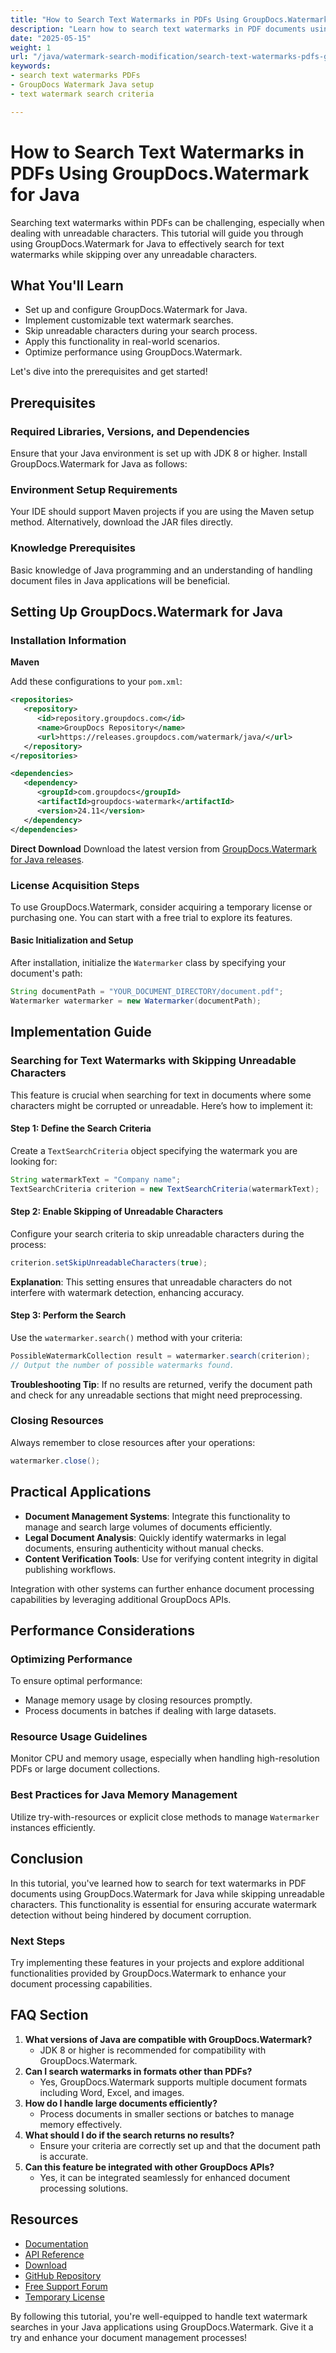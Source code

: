 ```yaml
---
title: "How to Search Text Watermarks in PDFs Using GroupDocs.Watermark for Java"
description: "Learn how to search text watermarks in PDF documents using GroupDocs.Watermark for Java, ensuring accuracy by skipping unreadable characters."
date: "2025-05-15"
weight: 1
url: "/java/watermark-search-modification/search-text-watermarks-pdfs-groupdocs-java/"
keywords:
- search text watermarks PDFs
- GroupDocs Watermark Java setup
- text watermark search criteria

---
```



# How to Search Text Watermarks in PDFs Using GroupDocs.Watermark for Java
Searching text watermarks within PDFs can be challenging, especially when dealing with unreadable characters. This tutorial will guide you through using GroupDocs.Watermark for Java to effectively search for text watermarks while skipping over any unreadable characters.

## What You'll Learn
- Set up and configure GroupDocs.Watermark for Java.
- Implement customizable text watermark searches.
- Skip unreadable characters during your search process.
- Apply this functionality in real-world scenarios.
- Optimize performance using GroupDocs.Watermark.

Let's dive into the prerequisites and get started!

## Prerequisites

### Required Libraries, Versions, and Dependencies
Ensure that your Java environment is set up with JDK 8 or higher. Install GroupDocs.Watermark for Java as follows:

### Environment Setup Requirements
Your IDE should support Maven projects if you are using the Maven setup method. Alternatively, download the JAR files directly.

### Knowledge Prerequisites
Basic knowledge of Java programming and an understanding of handling document files in Java applications will be beneficial.

## Setting Up GroupDocs.Watermark for Java

### Installation Information

**Maven**

Add these configurations to your `pom.xml`:

```xml
<repositories>
   <repository>
      <id>repository.groupdocs.com</id>
      <name>GroupDocs Repository</name>
      <url>https://releases.groupdocs.com/watermark/java/</url>
   </repository>
</repositories>

<dependencies>
   <dependency>
      <groupId>com.groupdocs</groupId>
      <artifactId>groupdocs-watermark</artifactId>
      <version>24.11</version>
   </dependency>
</dependencies>
```

**Direct Download**
Download the latest version from [GroupDocs.Watermark for Java releases](https://releases.groupdocs.com/watermark/java/).

### License Acquisition Steps
To use GroupDocs.Watermark, consider acquiring a temporary license or purchasing one. You can start with a free trial to explore its features.

#### Basic Initialization and Setup
After installation, initialize the `Watermarker` class by specifying your document's path:

```java
String documentPath = "YOUR_DOCUMENT_DIRECTORY/document.pdf";
Watermarker watermarker = new Watermarker(documentPath);
```

## Implementation Guide

### Searching for Text Watermarks with Skipping Unreadable Characters
This feature is crucial when searching for text in documents where some characters might be corrupted or unreadable. Here’s how to implement it:

#### Step 1: Define the Search Criteria
Create a `TextSearchCriteria` object specifying the watermark you are looking for:

```java
String watermarkText = "Company name";
TextSearchCriteria criterion = new TextSearchCriteria(watermarkText);
```

#### Step 2: Enable Skipping of Unreadable Characters
Configure your search criteria to skip unreadable characters during the process:

```java
criterion.setSkipUnreadableCharacters(true);
```
**Explanation**: This setting ensures that unreadable characters do not interfere with watermark detection, enhancing accuracy.

#### Step 3: Perform the Search
Use the `watermarker.search()` method with your criteria:

```java
PossibleWatermarkCollection result = watermarker.search(criterion);
// Output the number of possible watermarks found.
```
**Troubleshooting Tip**: If no results are returned, verify the document path and check for any unreadable sections that might need preprocessing.

### Closing Resources
Always remember to close resources after your operations:

```java
watermarker.close();
```

## Practical Applications
- **Document Management Systems**: Integrate this functionality to manage and search large volumes of documents efficiently.
- **Legal Document Analysis**: Quickly identify watermarks in legal documents, ensuring authenticity without manual checks.
- **Content Verification Tools**: Use for verifying content integrity in digital publishing workflows.

Integration with other systems can further enhance document processing capabilities by leveraging additional GroupDocs APIs.

## Performance Considerations
### Optimizing Performance
To ensure optimal performance:
- Manage memory usage by closing resources promptly.
- Process documents in batches if dealing with large datasets.

### Resource Usage Guidelines
Monitor CPU and memory usage, especially when handling high-resolution PDFs or large document collections. 

### Best Practices for Java Memory Management
Utilize try-with-resources or explicit close methods to manage `Watermarker` instances efficiently.

## Conclusion
In this tutorial, you've learned how to search for text watermarks in PDF documents using GroupDocs.Watermark for Java while skipping unreadable characters. This functionality is essential for ensuring accurate watermark detection without being hindered by document corruption.

### Next Steps
Try implementing these features in your projects and explore additional functionalities provided by GroupDocs.Watermark to enhance your document processing capabilities.

## FAQ Section
1. **What versions of Java are compatible with GroupDocs.Watermark?**
   - JDK 8 or higher is recommended for compatibility with GroupDocs.Watermark.
2. **Can I search watermarks in formats other than PDFs?**
   - Yes, GroupDocs.Watermark supports multiple document formats including Word, Excel, and images.
3. **How do I handle large documents efficiently?**
   - Process documents in smaller sections or batches to manage memory effectively.
4. **What should I do if the search returns no results?**
   - Ensure your criteria are correctly set up and that the document path is accurate.
5. **Can this feature be integrated with other GroupDocs APIs?**
   - Yes, it can be integrated seamlessly for enhanced document processing solutions.

## Resources
- [Documentation](https://docs.groupdocs.com/watermark/java/)
- [API Reference](https://reference.groupdocs.com/watermark/java)
- [Download](https://releases.groupdocs.com/watermark/java/)
- [GitHub Repository](https://github.com/groupdocs-watermark/GroupDocs.Watermark-for-Java)
- [Free Support Forum](https://forum.groupdocs.com/c/watermark/10)
- [Temporary License](https://purchase.groupdocs.com/temporary-license/)

By following this tutorial, you're well-equipped to handle text watermark searches in your Java applications using GroupDocs.Watermark. Give it a try and enhance your document management processes!

